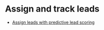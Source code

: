 # Assign and track leads

  * [Assign leads with predictive lead scoring](track_leads/lead_scoring.html)

